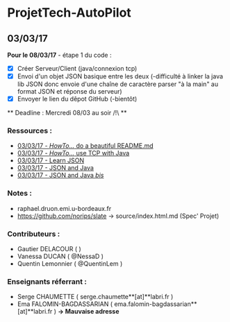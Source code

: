 # ProjetTech-AutoPilot

## 03/03/17
**Pour le 08/03/17** - étape 1 du code :
 - [x] Créer Serveur/Client (java/connexion tcp)
 - [x] Envoi d'un objet JSON basique entre les deux (-difficulté à linker la java lib JSON donc envoie d'une chaîne de caractère parser "à la main" au format JSON et réponse du serveur)
 - [X] Envoyer le lien du dêpot GitHub (-bientôt)
 
 ** Deadline : Mercredi 08/03 au soir /!\ **


### Ressources :
 - [03/03/17 - *HowTo...* do a beautiful README.md](https://guides.github.com/features/mastering-markdown/)
 - [03/03/17 - *HowTo...* use TCP with Java](https://www.jmdoudoux.fr/java/dej/chap-net.htm)
 - [03/03/17 - Learn JSON](https://www.jmdoudoux.fr/java/dej/chap-json.htm)
 - [03/03/17 - JSON and Java](http://stackoverflow.com/questions/2591098/how-to-parse-json-in-java)
 - [03/03/17 - JSON and Java *bis*](http://theoryapp.com/parse-json-in-java/)

### Notes :
 - raphael.druon.emi.u-bordeaux.fr
 - https://github.com/norips/slate -> source/index.html.md (Spec' Projet)

### Contributeurs :
 - Gautier DELACOUR ( )
 - Vanessa DUCAN     ( @NessaD )
 - Quentin Lemonnier ( @QuentinLem )
 
### Enseignants réferrant :
 - Serge CHAUMETTE          ( serge.chaumette**[at]**labri.fr )
 - Ema FALOMIN-BAGDASSARIAN ( ema.falomin-bagdassarian**[at]**labri.fr ) **-> Mauvaise adresse**

